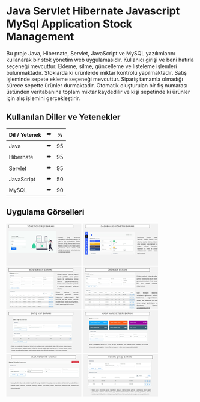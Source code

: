 # Java Servlet Hibernate Javascript MySql Application Stock Management

Bu proje Java, Hibernate, Servlet, JavaScript ve MySQL yazılımlarını kullanarak bir stok yönetim web uygulamasıdır. Kullanıcı girişi ve beni hatırla seçeneği mevcuttur. Ekleme, silme, güncelleme ve listeleme işlemleri bulunmaktadır. Stoklarda ki ürünlerde miktar kontrolü yapılmaktadır. Satış işleminde sepete ekleme  seçeneği mevcuttur. Sipariş tamamla olmadığı sürece sepette ürünler durmaktadır. Otomatik oluşturulan bir fiş numarası üstünden veritabanına toplam miktar kaydedilir ve kişi sepetinde ki ürünler için alış işlemini gerçekleştirir.


## Kullanılan Diller ve Yetenekler

| Dil / Yetenek | :arrow_right: | % |
| ------------- |:-------------:|:-------------:|
| Java | :arrow_right: | 95 |
| Hibernate | :arrow_right: | 95 |
| Servlet | :arrow_right: | 95 |
| JavaScript | :arrow_right: | 50 |
| MySQL | :arrow_right: | 90 |

## Uygulama Görselleri

<p>
<a href="https://github.com/turancaymaz/Java-Servlet-Hibernate-Javascript-MySql-Application-Stock-Management/blob/main/project-image/Depo%20projesi-page-2.jpg" target="_blank">
<img src="https://github.com/turancaymaz/Java-Servlet-Hibernate-Javascript-MySql-Application-Stock-Management/blob/main/project-image/Depo%20projesi-page-2.jpg" width="200" style="max-width:100%;"></a>


<a href="https://github.com/turancaymaz/Java-Servlet-Hibernate-Javascript-MySql-Application-Stock-Management/blob/main/project-image/Depo%20projesi-page-3.jpgg" target="_blank">
<img src="https://github.com/turancaymaz/Java-Servlet-Hibernate-Javascript-MySql-Application-Stock-Management/blob/main/project-image/Depo%20projesi-page-3.jpg" width="200" style="max-width:100%;"></a>
  
  

<a href="https://github.com/turancaymaz/Java-Servlet-Hibernate-Javascript-MySql-Application-Stock-Management/blob/main/project-image/Depo%20projesi-page-4.jpg" target="_blank">
<img src="https://github.com/turancaymaz/Java-Servlet-Hibernate-Javascript-MySql-Application-Stock-Management/blob/main/project-image/Depo%20projesi-page-4.jpg" width="200" style="max-width:100%;"></a>
  

<a href="https://github.com/turancaymaz/Java-Servlet-Hibernate-Javascript-MySql-Application-Stock-Management/blob/main/project-image/Depo%20projesi-page-5.jpg" target="_blank">
<img src="https://github.com/turancaymaz/Java-Servlet-Hibernate-Javascript-MySql-Application-Stock-Management/blob/main/project-image/Depo%20projesi-page-5.jpg" width="200" style="max-width:100%;"></a>
  

<a href="https://github.com/turancaymaz/Java-Servlet-Hibernate-Javascript-MySql-Application-Stock-Management/blob/main/project-image/Depo%20projesi-page-6.jpg" target="_blank">
<img src="https://github.com/turancaymaz/Java-Servlet-Hibernate-Javascript-MySql-Application-Stock-Management/blob/main/project-image/Depo%20projesi-page-6.jpg" width="200" style="max-width:100%;"></a>
  

<a href="https://github.com/turancaymaz/Java-Servlet-Hibernate-Javascript-MySql-Application-Stock-Management/blob/main/project-image/Depo%20projesi-page-7.jpg" target="_blank">
<img src="https://github.com/turancaymaz/Java-Servlet-Hibernate-Javascript-MySql-Application-Stock-Management/blob/main/project-image/Depo%20projesi-page-7.jpg" width="200" style="max-width:100%;"></a>
  
<a href="https://github.com/turancaymaz/Java-Servlet-Hibernate-Javascript-MySql-Application-Stock-Management/blob/main/project-image/Depo%20projesi-page-8.jpg" target="_blank">
<img src="https://github.com/turancaymaz/Java-Servlet-Hibernate-Javascript-MySql-Application-Stock-Management/blob/main/project-image/Depo%20projesi-page-8.jpg" width="200" style="max-width:100%;"></a>
  
<a href="https://github.com/turancaymaz/Java-Servlet-Hibernate-Javascript-MySql-Application-Stock-Management/blob/main/project-image/Depo%20projesi-page-9.jpg" target="_blank">
<img src="https://github.com/turancaymaz/Java-Servlet-Hibernate-Javascript-MySql-Application-Stock-Management/blob/main/project-image/Depo%20projesi-page-9.jpg" width="200" style="max-width:100%;"></a>
  

  
  

</p>
 
